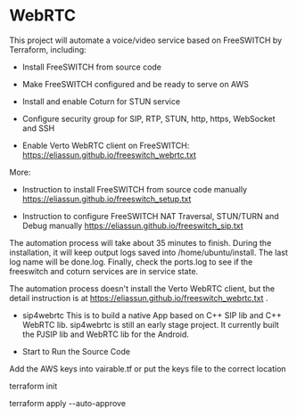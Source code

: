 # WebRTC
This project will automate a voice/video service based on FreeSWITCH by Terraform, including:

* Install FreeSWITCH from source code

* Make FreeSWITCH configured and be ready to serve on AWS

* Install and enable Coturn for STUN service

* Configure security group for SIP, RTP, STUN, http, https, WebSocket and SSH

* Enable Verto WebRTC client on FreeSWITCH: https://eliassun.github.io/freeswitch_webrtc.txt 

More:

* Instruction to install FreeSWITCH from source code manually
https://eliassun.github.io/freeswitch_setup.txt

* Instruction to configure FreeSWITCH NAT Traversal, STUN/TURN and Debug manually
https://eliassun.github.io/freeswitch_sip.txt

The automation process will take about 35 minutes to finish. During the installation, it will keep output logs 
saved into /home/ubuntu/install. The last log name will be done.log. Finally, check the ports.log to see if the 
freeswitch and coturn services are in service state.

The automation process doesn't install the Verto WebRTC client, but the detail instruction is at https://eliassun.github.io/freeswitch_webrtc.txt .

* sip4webrtc
This is to build a native App based on C++ SIP lib and C++ WebRTC lib. sip4webrtc is still an early stage project.
It currently built the PJSIP lib and WebRTC lib for the Android.

* Start to Run the Source Code

Add the AWS keys into vairable.tf or put the keys file to the correct location

terraform init

terraform apply --auto-approve

